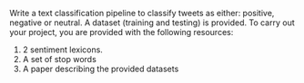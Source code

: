 Write a text classification pipeline to classify tweets as either: positive, negative or neutral. A
dataset (training and testing) is provided.
To carry out your project, you are provided with the following resources:
1) 2 sentiment lexicons.
2) A set of stop words
3) A paper describing the provided datasets